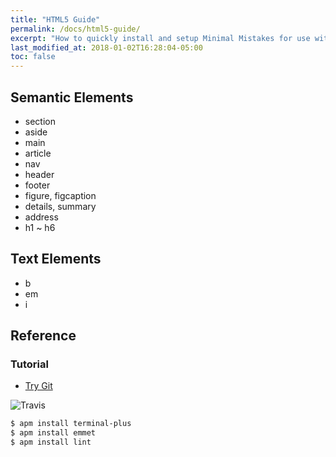 ```yaml
---
title: "HTML5 Guide"
permalink: /docs/html5-guide/
excerpt: "How to quickly install and setup Minimal Mistakes for use with GitHub Pages."
last_modified_at: 2018-01-02T16:28:04-05:00
toc: false
---
```


## Semantic Elements

* section
* aside
* main
* article
* nav
* header
* footer
* figure, figcaption
* details, summary
* address
* h1 ~ h6

## Text Elements

* b
* em
* i


## Reference

### Tutorial

* [Try Git](http://try.github.com/)


![Travis](https://img.shields.io/travis/USER/REPO.svg?style=flat-square)

```bash
$ apm install terminal-plus
$ apm install emmet
$ apm install lint
```
